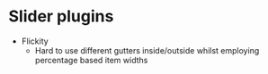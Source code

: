 # Slider plugins
- Flickity
	- Hard to use different gutters inside/outside whilst employing percentage based item widths